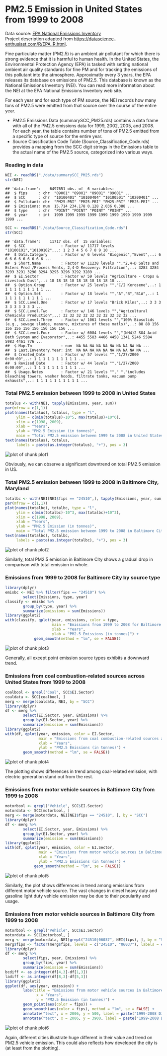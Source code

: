 # PM2.5 Emission in United States from 1999 to 2008
Data source: [EPA National Emissions Inventory](https://www.epa.gov/technical-air-pollution-resources)  
Project description adapted from https://datascience-enthusiast.com/R/EPA_R.html.  

Fine particulate matter (PM2.5) is an ambient air pollutant for which there is strong evidence that it is harmful to human health. In the United States, the Environmental Protection Agency (EPA) is tasked with setting national ambient air quality standards for fine PM and for tracking the emissions of this pollutant into the atmosphere. Approximatly every 3 years, the EPA releases its database on emissions of PM2.5. This database is known as the National Emissions Inventory (NEI). You can read more information about the NEI at the EPA National Emissions Inventory web site.  

For each year and for each type of PM source, the NEI records how many tons of PM2.5 were emitted from that source over the course of the entire year.  

* PM2.5 Emissions Data (summarySCC_PM25.rds) contains a data frame with all of the PM2.5 emissions data for 1999, 2002, 2005, and 2008. For each year, the table contains number of tons of PM2.5 emitted from a specific type of source for the entire year.  
* Source Classification Code Table (Source_Classification_Code.rds) provides a mapping from the SCC digit strings in the Emissions table to the actual name of the PM2.5 source, categorized into various ways.  

### Reading in data

```r
NEI <- readRDS("./data/summarySCC_PM25.rds")
str(NEI)
```

```
## 'data.frame':	6497651 obs. of  6 variables:
##  $ fips     : chr  "09001" "09001" "09001" "09001" ...
##  $ SCC      : chr  "10100401" "10100404" "10100501" "10200401" ...
##  $ Pollutant: chr  "PM25-PRI" "PM25-PRI" "PM25-PRI" "PM25-PRI" ...
##  $ Emissions: num  15.714 234.178 0.128 2.036 0.388 ...
##  $ type     : chr  "POINT" "POINT" "POINT" "POINT" ...
##  $ year     : int  1999 1999 1999 1999 1999 1999 1999 1999 1999 1999 ...
```

```r
SCC <- readRDS("./data/Source_Classification_Code.rds")
str(SCC)
```

```
## 'data.frame':	11717 obs. of  15 variables:
##  $ SCC                : Factor w/ 11717 levels "10100101","10100102",..: 1 2 3 4 5 6 7 8 9 10 ...
##  $ Data.Category      : Factor w/ 6 levels "Biogenic","Event",..: 6 6 6 6 6 6 6 6 6 6 ...
##  $ Short.Name         : Factor w/ 11238 levels "","2,4-D Salts and Esters Prod /Process Vents, 2,4-D Recovery: Filtration",..: 3283 3284 3293 3291 3290 3294 3295 3296 3292 3289 ...
##  $ EI.Sector          : Factor w/ 59 levels "Agriculture - Crops & Livestock Dust",..: 18 18 18 18 18 18 18 18 18 18 ...
##  $ Option.Group       : Factor w/ 25 levels "","C/I Kerosene",..: 1 1 1 1 1 1 1 1 1 1 ...
##  $ Option.Set         : Factor w/ 18 levels "","A","B","B1A",..: 1 1 1 1 1 1 1 1 1 1 ...
##  $ SCC.Level.One      : Factor w/ 17 levels "Brick Kilns",..: 3 3 3 3 3 3 3 3 3 3 ...
##  $ SCC.Level.Two      : Factor w/ 146 levels "","Agricultural Chemicals Production",..: 32 32 32 32 32 32 32 32 32 32 ...
##  $ SCC.Level.Three    : Factor w/ 1061 levels "","100% Biosolids (e.g., sewage sludge, manure, mixtures of these matls)",..: 88 88 156 156 156 156 156 156 156 156 ...
##  $ SCC.Level.Four     : Factor w/ 6084 levels "","(NH4)2 SO4 Acid Bath System and Evaporator",..: 4455 5583 4466 4458 1341 5246 5584 5983 4461 776 ...
##  $ Map.To             : num  NA NA NA NA NA NA NA NA NA NA ...
##  $ Last.Inventory.Year: int  NA NA NA NA NA NA NA NA NA NA ...
##  $ Created_Date       : Factor w/ 57 levels "","1/27/2000 0:00:00",..: 1 1 1 1 1 1 1 1 1 1 ...
##  $ Revised_Date       : Factor w/ 44 levels "","1/27/2000 0:00:00",..: 1 1 1 1 1 1 1 1 1 1 ...
##  $ Usage.Notes        : Factor w/ 21 levels ""," ","includes bleaching towers, washer hoods, filtrate tanks, vacuum pump exhausts",..: 1 1 1 1 1 1 1 1 1 1 ...
```

### Total PM2.5 emission between 1999 to 2008 in United States

```r
totalus <- with(NEI, tapply(Emissions, year, sum))
par(mfrow = c(1,1))
plot(names(totalus), totalus, type = "l", 
     ylim = c(min(totalus)-10^5, max(totalus)+10^6),
     xlim = c(1998, 2009),
     xlab = "Years", 
     ylab = "PM2.5 Emission (in tonnes)", 
     main = "Total PM2.5 emission between 1999 to 2008 in United States")
text(names(totalus), totalus, 
     labels = paste(as.integer(totalus), "+"), pos = 3)
```

![plot of chunk plot1](figure/plot1-1.png)
  
Obviously, we can observe a significant downtrend on total PM2.5 emission in US.  
  
### Total PM2.5 emission between 1999 to 2008 in Baltimore City, Maryland

```r
totalbc <- with(NEI[NEI$fips == "24510",], tapply(Emissions, year, sum))
par(mfrow = c(1,1))
plot(names(totalbc), totalbc, type = "l", 
     ylim = c(min(totalbc)-10^3, max(totalbc)+10^3),
     xlim = c(1998, 2009),
     xlab = "Years", 
     ylab = "PM2.5 Emission (in tonnes)", 
     main = "Total PM2.5 emission between 1999 to 2008 in Baltimore City, Maryland")
text(names(totalbc), totalbc, 
     labels = paste(as.integer(totalbc), "+"), pos = 3)
```

![plot of chunk plot2](figure/plot2-1.png)
  
Similarly, total PM2.5 emission in Baltimore City shows a gradual drop in comparison with total emission in whole.  
  
### Emissions from 1999 to 2008 for Baltimore City by source type

```r
library(dplyr)
emisbc <- NEI %>% filter(fips == "24510") %>%
        select(Emissions, type, year)
classify <- emisbc %>% 
        group_by(type, year) %>%
        summarize(emissions = sum(Emissions))
library(ggplot2)
with(classify, qplot(year, emissions, color = type,
                     main = "Emissions from 1999 to 2008 for Baltimore City by source type",
                     xlab = "Years",
                     ylab = "PM2.5 Emissions (in tonnes)") + 
             geom_smooth(method = "lm", se = FALSE))
```

![plot of chunk plot3](figure/plot3-1.png)
    
Generally, all except point emission source types exhibits a downward trend.  
  
### Emissions from coal combustion-related sources across United States from 1999 to 2008

```r
coalbool <- grepl("Coal", SCC$EI.Sector)
coaldata <- SCC[coalbool, ]
merg <- merge(coaldata, NEI, by = "SCC")
library(dplyr)
df <- merg %>%
        select(EI.Sector, year, Emissions) %>%
        group_by(EI.Sector, year) %>%
        summarize(emission = sum(Emissions))
library(ggplot2)
with(df, qplot(year, emission, color = EI.Sector,
               main = "Emissions from coal combustion-related sources across United States from 1999 to 2008",
               xlab = "Years",
               ylab = "PM2.5 Emissions (in tonnes)") +
        geom_smooth(method = "lm", se = FALSE))
```

![plot of chunk plot4](figure/plot4-1.png)
  
The plotting shows differences in trend among coal-related emission, with electric generation stand out from the rest.  
  
### Emissions from motor vehicle sources in Baltimore City from 1999 to 2008

```r
motorbool <- grepl("Vehicle", SCC$EI.Sector)
motordata <- SCC[motorbool, ]
merg <- merge(motordata, NEI[NEI$fips == "24510", ], by = "SCC")
library(dplyr)
df <- merg %>%
        select(EI.Sector, year, Emissions) %>%
        group_by(EI.Sector, year) %>%
        summarize(emission = sum(Emissions))
library(ggplot2)
with(df, qplot(year, emission, color = EI.Sector,
               main = "Emissions from motor vehicle sources in Baltimore City from 1999 to 2008",
               xlab = "Years",
               ylab = "PM2.5 Emissions (in tonnes)") +
             geom_smooth(method = "lm", se = FALSE))
```

![plot of chunk plot5](figure/plot5-1.png)
  
Similarly, the plot shows differences in trend among emissions from different motor vehicle source. The vast changes in diesel heavy duty and gasoline light duty vehicle emission may be due to their popularity and usage.  
  
### Emissions from motor vehicle sources in Baltimore City from 1999 to 2008

```r
motorbool <- grepl("Vehicle", SCC$EI.Sector)
motordata <- SCC[motorbool, ]
merg <- merge(motordata, NEI[grepl("24510|06037", NEI$fips), ], by = "SCC")
merg$fips <- factor(merg$fips, levels = c("24510", "06037"), labels = c("Baltimore City", "Los Angeles"))
library(dplyr)
df <- merg %>%
        select(fips, year, Emissions) %>%
        group_by(fips, year) %>%
        summarize(emission = sum(Emissions))
bcdiff <- as.integer(df[4,3]-df[1,3])
ladiff <- as.integer(df[8,3]-df[5,3])
library(ggplot2)
ggplot(df, aes(year, emission)) +
        labs(title = "Emissions from motor vehicle sources in Baltimore City from 1999 to 2008",
              x = "Years",
              y = "PM2.5 Emission (in tonnes)") +
        geom_point(aes(color = fips)) +
        geom_smooth(aes(color = fips), method = "lm", se = FALSE) +
        annotate("text", x = 2006, y = 500, label = paste("1999-2008 Diff =", bcdiff)) +
        annotate("text", x = 2006, y = 3900, label = paste("1999-2008 Diff =", ladiff))
```

![plot of chunk plot6](figure/plot6-1.png)
  
Again, different cities illustrate huge different in their value and trend on PM2.5 vehicle emission. This could also reflects how developed the city is (at least from the plotting).
  
